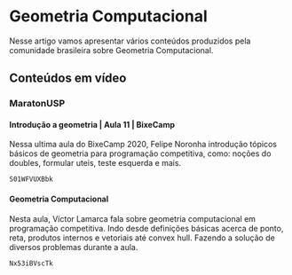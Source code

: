 # Geometria Computacional

Nesse artigo vamos apresentar vários conteúdos produzidos pela comunidade brasileira sobre Geometria Computacional.

## Conteúdos em vídeo

### MaratonUSP

#### Introdução a geometria | Aula 11 | BixeCamp

Nessa ultima aula do BixeCamp 2020, Felipe Noronha introdução tópicos básicos de geometria para programação competitiva, como: noções do doubles, formular uteis, teste esquerda e mais.

```youtube
S01WFVUXBbk
```

#### Geometria Computacional

Nesta aula, Víctor Lamarca fala sobre geometria computacional em programação competitiva. Indo desde definições básicas acerca de ponto, reta, produtos internos e vetoriais até convex hull. Fazendo a solução de diversos problemas durante a aula.

```youtube
Nx53iBVscTk
```